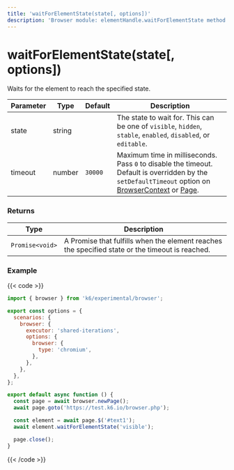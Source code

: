 ```yaml
---
title: 'waitForElementState(state[, options])'
description: 'Browser module: elementHandle.waitForElementState method'
---
```


# waitForElementState(state[, options])

Waits for the element to reach the specified state.

<TableWithNestedRows>

| Parameter | Type   | Default | Description                                                                                                                                                                                                                                                                                                                                   |
| --------- | ------ | ------- | --------------------------------------------------------------------------------------------------------------------------------------------------------------------------------------------------------------------------------------------------------------------------------------------------------------------------------------------- |
| state     | string |         | The state to wait for. This can be one of `visible`, `hidden`, `stable`, `enabled`, `disabled`, or `editable`.                                                                                                                                                                                                                                |
| timeout   | number | `30000` | Maximum time in milliseconds. Pass `0` to disable the timeout. Default is overridden by the `setDefaultTimeout` option on [BrowserContext](https://grafana.com/docs/k6/<K6_VERSION>/javascript-api/k6-experimental/browser/browsercontext/) or [Page](https://grafana.com/docs/k6/<K6_VERSION>/javascript-api/k6-experimental/browser/page/). |

</TableWithNestedRows>

### Returns

| Type            | Description                                                                                     |
| --------------- | ----------------------------------------------------------------------------------------------- |
| `Promise<void>` | A Promise that fulfills when the element reaches the specified state or the timeout is reached. |

### Example

{{< code >}}

```javascript
import { browser } from 'k6/experimental/browser';

export const options = {
  scenarios: {
    browser: {
      executor: 'shared-iterations',
      options: {
        browser: {
          type: 'chromium',
        },
      },
    },
  },
};

export default async function () {
  const page = await browser.newPage();
  await page.goto('https://test.k6.io/browser.php');

  const element = await page.$('#text1');
  await element.waitForElementState('visible');

  page.close();
}
```

{{< /code >}}

